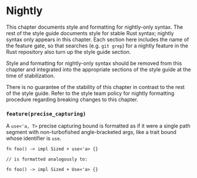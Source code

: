 # Nightly

This chapter documents style and formatting for nightly-only syntax. The rest of the style guide documents style for stable Rust syntax; nightly syntax only appears in this chapter. Each section here includes the name of the feature gate, so that searches (e.g. `git grep`) for a nightly feature in the Rust repository also turn up the style guide section.

Style and formatting for nightly-only syntax should be removed from this chapter and integrated into the appropriate sections of the style guide at the time of stabilization.

There is no guarantee of the stability of this chapter in contrast to the rest of the style guide. Refer to the style team policy for nightly formatting procedure regarding breaking changes to this chapter.

### `feature(precise_capturing)`

A `use<'a, T>` precise capturing bound is formatted as if it were a single path segment with non-turbofished angle-bracketed args, like a trait bound whose identifier is `use`.

```
fn foo() -> impl Sized + use<'a> {}

// is formatted analogously to:

fn foo() -> impl Sized + Use<'a> {}
```

